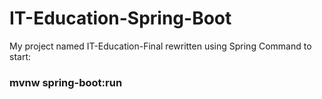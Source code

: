 # IT-Education-Spring-Boot
My project named IT-Education-Final rewritten using Spring
Command to start:
<h3> mvnw spring-boot:run</h3>
